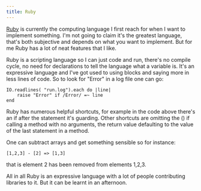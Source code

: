 ```yaml
---
title: Ruby
---
```

[Ruby](https://www.ruby-lang.org/en/) is currently the computing language I first reach
for when I want to implement something.  I'm not going to claim
it's the greatest language, that's both subjective and depends on
what you want to implement.  But for me Ruby has a lot of neat
features that I like.

Ruby is a scripting language so I can just code and run, there's
no compile cycle, no need for declarations to tell the language
what a variable is.  It's an expressive language and I've got used
to using blocks and saying more in less lines of code.  So to
look for "Error" in a log file one can go:

~~~
IO.readlines( "run.log").each do |line|
	raise "Error" if /Error/ =~ line
end

~~~
Ruby has numerous helpful shortcuts, for example in the code
above there's an
if after the statement it's guarding.  Other shortcuts
are omitting the () if calling a method with no arguments,
the return value defaulting to the value of the last
statement in a method.

One can subtract arrays and get something sensible so
for instance:

~~~
[1,2,3] - [2] => [1,3]

~~~
that is element 2 has been removed from elements 1,2,3.

All in all Ruby is an expressive language with a lot of
people contributing libraries to it.  But it can be learnt
in an afternoon.
